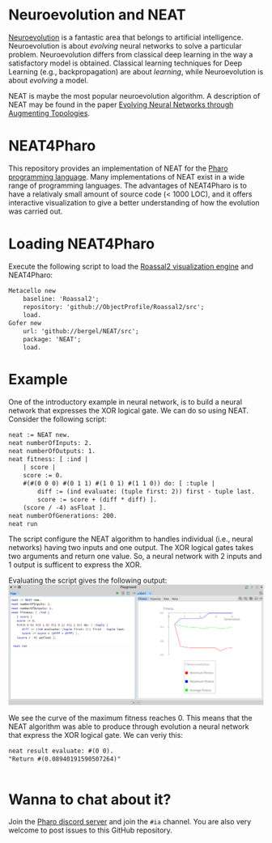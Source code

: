 # Neuroevolution and NEAT

[Neuroevolution](https://en.wikipedia.org/wiki/Neuroevolution) is a fantastic area that belongs to artificial intelligence. Neuroevolution is about _evolving_ neural networks to solve a particular problem. Neuroevolution differs from classical deep learning in the way a satisfactory model is obtained. Classical learning techniques for Deep Learning (e.g., backpropagation) are about _learning_, while Neuroevolution is about _evolving_ a model. 

NEAT is maybe the most popular neuroevolution algorithm. A description of NEAT may be found in the paper [Evolving Neural Networks through Augmenting Topologies](http://nn.cs.utexas.edu/downloads/papers/stanley.ec02.pdf).

# NEAT4Pharo

This repository provides an implementation of NEAT for the [Pharo programming language](http://pharo.org). Many implementations of NEAT exist in a wide range of programming languages. The advantages of NEAT4Pharo is to have a relativaly small amount of source code (< 1000 LOC), and it offers interactive visualization to give a better understanding of how the evolution was carried out. 

# Loading NEAT4Pharo

Execute the following script to load the [Roassal2 visualization engine](https://github.com/ObjectProfile/Roassal2) and NEAT4Pharo:

```Smalltalk
Metacello new
    baseline: 'Roassal2';
    repository: 'github://ObjectProfile/Roassal2/src';
    load.
Gofer new
    url: 'github://bergel/NEAT/src';
    package: 'NEAT';
    load.
```

# Example

One of the introductory example in neural network, is to build a neural network that expresses the XOR logical gate. We can do so using NEAT. Consider the following script:

```Smalltalk
neat := NEAT new.
neat numberOfInputs: 2.
neat numberOfOutputs: 1.
neat fitness: [ :ind | 
	| score |
	score := 0.
	#(#(0 0 0) #(0 1 1) #(1 0 1) #(1 1 0)) do: [ :tuple |
		diff := (ind evaluate: (tuple first: 2)) first - tuple last.
		score := score + (diff * diff) ]. 
	(score / -4) asFloat ].
neat numberOfGenerations: 200.
neat run
```

The script configure the NEAT algorithm to handles individual (i.e., neural networks) having two inputs and one output. The XOR logical gates takes two arguments and return one value. So, a neural network with 2 inputs and 1 output is sufficent to express the XOR.

Evaluating the script gives the following output:
![alt text](images/XOR-example2.png)

We see the curve of the maximum fitness reaches 0. This means that the NEAT algorithm was able to produce through evolution a neural network that express the XOR logical gate. We can veriy this:

```Smalltalk
neat result evaluate: #(0 0).
"Return #(0.08940191590507264)"


```


# Wanna to chat about it? 

Join the [Pharo discord server](http://pharo.org/community) and join the `#ia` channel. You are also very welcome to post issues to this GitHub repository.



